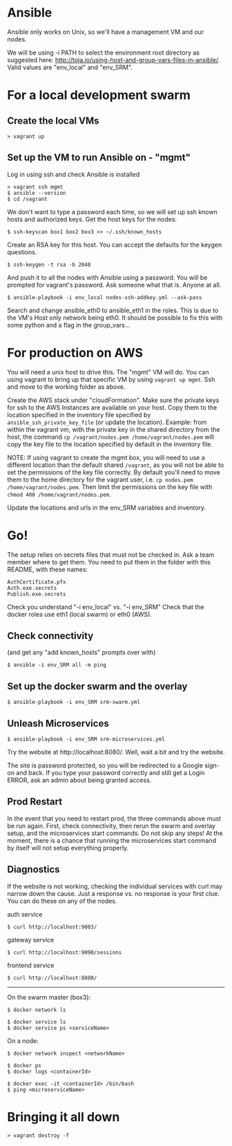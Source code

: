 Ansible
========================

Ansible only works on Unix, so we'll have a management VM and our nodes.

We will be using -i PATH to select the environment root directory as suggested here:
http://toja.io/using-host-and-group-vars-files-in-ansible/.  Valid values are
"env\_local" and "env\_SRM".


For a local development swarm
========================

Create the local VMs
------------------------
```
> vagrant up
```


Set up the VM to run Ansible on - "mgmt"
------------------------
Log in using ssh and check Ansible is installed
```
> vagrant ssh mgmt
$ ansible --version
$ cd /vagrant
```

We don't want to type a password each time, so we will set up ssh known hosts and authorized keys.
Get the host keys for the nodes:
```
$ ssh-keyscan box1 box2 box3 >> ~/.ssh/known_hosts
```
Create an RSA key for this host.  You can accept the defaults for the keygen questions.
```
$ ssh-keygen -t rsa -b 2048
```
And push it to all the nodes with Ansible using a password.  You will be prompted for vagrant's
password.  Ask someone what that is.  Anyone at all.
```
$ ansible-playbook -i env_local nodes-ssh-addkey.yml --ask-pass
```

Search and change ansible_eth0 to ansible_eth1 in the roles.  This is due to the VM's Host only network being eth0.
It should be possible to fix this with some python and a flag in the group_vars...



For production on AWS
========================

You will need a unix host to drive this.  The "mgmt" VM will do. You can using vagrant to bring up that specific VM by using 
`vagrant up mgmt`. Ssh and move to the working folder as above.

Create the AWS stack under "cloudFormation".
Make sure the private keys for ssh to the AWS Instances are available on your host. Copy them to the location specified in the inventory file specified by `ansible_ssh_private_key_file` (or update the location). Example: from within the vagrant vm, with the private key in the shared directory from the host, the command `cp /vagrant/nodes.pem /home/vagrant/nodes.pem` will copy the key file to the location specified by default in the inventory file. 

NOTE: If using vagrant to create the mgmt box, you will need to use a different location than the default shared `/vagrant`, as you will not be able to set the permissions of the key file correctly. By default you'll need to move them to the home directory for the vagrant user, i.e. `cp nodes.pem /home/vagrant/nodes.pem`.
Then limit the permissions on the key file with `chmod 400 /home/vagrant/nodes.pem`.

Update the locations and urls in the env_SRM variables and inventory.




Go!
========================

The setup relies on secrets files that must not be checked in.  Ask a team member where to get them.
You need to put them in the folder with this README, with these names:
```
AuthCertificate.pfx
Auth.exe.secrets
Publish.exe.secrets
```

Check you understand "-i env_local" vs. "-i env_SRM"
Check that the docker roles use eth1 (local swarm) or eth0 (AWS).


Check connectivity
------------------------
(and get any "add known_hosts" prompts over with)
```
$ ansible -i env_SRM all -m ping
```

Set up the docker swarm and the overlay
------------------------
```
$ ansible-playbook -i env_SRM srm-swarm.yml
```

Unleash Microservices
------------------------
```
$ ansible-playbook -i env_SRM srm-microservices.yml
```

Try the website at http://localhost:8080/.  Well, wait a bit and try the website.

The site is password protected, so you will be redirected to a Google sign-on and back.
If you type your password correctly and still get a Login ERROR, ask an admin about being
granted access.

Prod Restart
------------------------
In the event that you need to restart prod, the three commands above must be run again. 
First, check connectivity, then rerun the swarm and overlay setup, and the microservices start commands. Do not skip any steps! At the moment, there is a chance that running the microservices start command by itself will not setup everything properly. 

Diagnostics
-----------------------
If the website is not working, checking the individual services with curl may narrow down the cause.
Just a response vs. no response is your first clue.  You can do these on any of the nodes.

auth service
```
$ curl http://localhost:9003/
```

gateway service
```
$ curl http://localhost:9090/sessions
```

frontend service
```
$ curl http://localhost:8080/
```

-----------------------
On the swarm master (box3):
```
$ docker network ls

$ docker service ls
$ docker service ps <serviceName>
```

On a node:
```
$ docker network inspect <networkName>

$ docker ps
$ docker logs <containerId>

$ docker exec -it <containerId> /bin/bash
$ ping <microserviceName>
```


Bringing it all down
========================
```
> vagrant destroy -f
```
